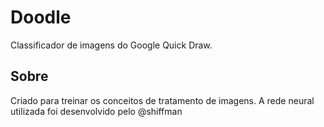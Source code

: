 # Doodle

Classificador de imagens do Google Quick Draw.

## Sobre

Criado para treinar os conceitos de tratamento de imagens. A rede neural utilizada foi desenvolvido pelo @shiffman
